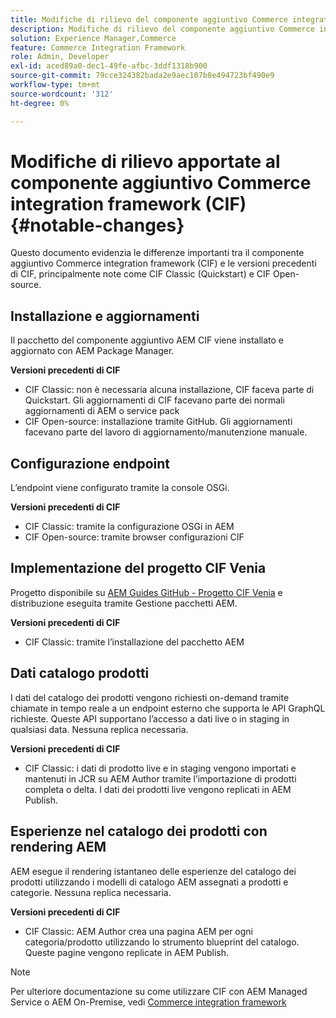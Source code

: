 ```yaml
---
title: Modifiche di rilievo del componente aggiuntivo Commerce integration framework (CIF)
description: Modifiche di rilievo del componente aggiuntivo Commerce integration framework (CIF) rispetto alle versioni precedenti di CIF.
solution: Experience Manager,Commerce
feature: Commerce Integration Framework
role: Admin, Developer
exl-id: aced89a0-dec1-49fe-afbc-3ddf1318b900
source-git-commit: 79cce324382bada2e9aec107b8e494723bf490e9
workflow-type: tm+mt
source-wordcount: '312'
ht-degree: 0%

---
```


# Modifiche di rilievo apportate al componente aggiuntivo Commerce integration framework (CIF){#notable-changes}

Questo documento evidenzia le differenze importanti tra il componente aggiuntivo Commerce integration framework (CIF) e le versioni precedenti di CIF, principalmente note come CIF Classic (Quickstart) e CIF Open-source.

## Installazione e aggiornamenti

Il pacchetto del componente aggiuntivo AEM CIF viene installato e aggiornato con AEM Package Manager.

**Versioni precedenti di CIF**

* CIF Classic: non è necessaria alcuna installazione, CIF faceva parte di Quickstart. Gli aggiornamenti di CIF facevano parte dei normali aggiornamenti di AEM o service pack
* CIF Open-source: installazione tramite GitHub. Gli aggiornamenti facevano parte del lavoro di aggiornamento/manutenzione manuale.

## Configurazione endpoint

L’endpoint viene configurato tramite la console OSGi.

**Versioni precedenti di CIF**

* CIF Classic: tramite la configurazione OSGi in AEM
* CIF Open-source: tramite browser configurazioni CIF

## Implementazione del progetto CIF Venia

Progetto disponibile su [AEM Guides GitHub - Progetto CIF Venia](https://github.com/adobe/aem-cif-guides-venia) e distribuzione eseguita tramite Gestione pacchetti AEM.

**Versioni precedenti di CIF**

* CIF Classic: tramite l’installazione del pacchetto AEM

## Dati catalogo prodotti

I dati del catalogo dei prodotti vengono richiesti on-demand tramite chiamate in tempo reale a un endpoint esterno che supporta le API GraphQL richieste. Queste API supportano l’accesso a dati live o in staging in qualsiasi data. Nessuna replica necessaria.

**Versioni precedenti di CIF**

* CIF Classic: i dati di prodotto live e in staging vengono importati e mantenuti in JCR su AEM Author tramite l’importazione di prodotti completa o delta. I dati dei prodotti live vengono replicati in AEM Publish.

## Esperienze nel catalogo dei prodotti con rendering AEM

AEM esegue il rendering istantaneo delle esperienze del catalogo dei prodotti utilizzando i modelli di catalogo AEM assegnati a prodotti e categorie. Nessuna replica necessaria.

**Versioni precedenti di CIF**

* CIF Classic: AEM Author crea una pagina AEM per ogni categoria/prodotto utilizzando lo strumento blueprint del catalogo. Queste pagine vengono replicate in AEM Publish.

>[!NOTE]
>
>Per ulteriore documentazione su come utilizzare CIF con AEM Managed Service o AEM On-Premise, vedi [Commerce integration framework](https://developer.adobe.com/apis/experiencecloud/commerce-integration-framework/getting-started.html)
